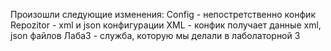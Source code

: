 Произошли следующие изменения:
Config - непостретственно конфик
Repozitor - xml и json конфигурации 
XML - конфик получает данные xml, json файлов
Лаба3 - служба, которую мы делали в лаболаторной 3

